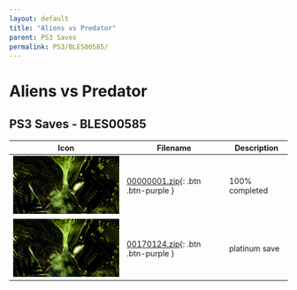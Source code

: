 ```yaml
---
layout: default
title: "Aliens vs Predator"
parent: PS3 Saves
permalink: PS3/BLES00585/
---
```

# Aliens vs Predator

## PS3 Saves - BLES00585

| Icon | Filename | Description |
|------|----------|-------------|
| ![Aliens vs Predator](ICON0.PNG) | [00000001.zip](00000001.zip){: .btn .btn-purple } | 100% completed |
| ![Aliens vs Predator](ICON0.PNG) | [00170124.zip](00170124.zip){: .btn .btn-purple } | platinum save |
